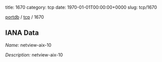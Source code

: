 title: 1670
category: tcp
date: 1970-01-01T00:00:00+0000
slug: tcp/1670

[portdb](/) / [tcp](/category/tcp.html) / 1670


## IANA Data

_Name:_ netview-aix-10

_Description:_ netview-aix-10

